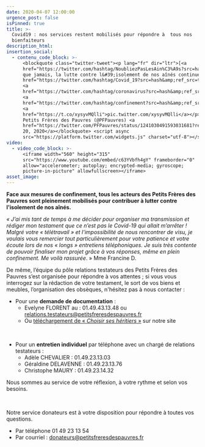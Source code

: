 ```yaml
---
date: 2020-04-07 12:00:00
urgence_post: false
isPinned: true
title: >-
  Covid19 : nos services restent mobilisés pour répondre à  tous nos
  bienfaiteurs
description_html:
insertion_social:
  - contenu_code_block: >-
      <blockquote class="twitter-tweet"><p lang="fr" dir="ltr">[<a
      href="https://twitter.com/hashtag/NoubliezPasLesAin%C3%A9s?src=hash&amp;ref_src=twsrc%5Etfw">#NoubliezPasLesAinés</a>]<br>Plus
      que jamais, la lutte contre l&#39;isolement de nos aînés continue<a
      href="https://twitter.com/hashtag/Covid_19?src=hash&amp;ref_src=twsrc%5Etfw">#Covid_19</a>
      <a
      href="https://twitter.com/hashtag/coronavirus?src=hash&amp;ref_src=twsrc%5Etfw">#coronavirus</a>
      <a
      href="https://twitter.com/hashtag/confinement?src=hash&amp;ref_src=twsrc%5Etfw">#confinement</a>
      <a
      href="https://t.co/xysyvMQlli">pic.twitter.com/xysyvMQlli</a></p>&mdash;
      Petits Frères des Pauvres (@PFPauvres) <a
      href="https://twitter.com/PFPauvres/status/1241030491593031681?ref_src=twsrc%5Etfw">March
      20, 2020</a></blockquote> <script async
      src="https://platform.twitter.com/widgets.js" charset="utf-8"></script>
video:
  - video_code_block: >-
      <iframe width="560" height="315"
      src="https://www.youtube.com/embed/c63YVbfh4gY" frameborder="0"
      allow="accelerometer; autoplay; encrypted-media; gyroscope;
      picture-in-picture" allowfullscreen></iframe>
asset_image:
---
```


**Face aux mesures de confinement, tous les acteurs des Petits Fr&egrave;res des Pauvres sont pleinement mobilis&eacute;s pour contribuer &agrave; lutter contre l'isolement de nos a&icirc;n&eacute;s.**

*&laquo; J’ai mis tant de temps &agrave; me d&eacute;cider pour organiser ma transmission et r&eacute;diger mon testament que ce n’est pas le Covid-19 qui allait m’arr&ecirc;ter \! Malgr&eacute; votre &laquo; t&eacute;l&eacute;travail &raquo; et l’impossibilit&eacute; de nous rencontrer de visu, je voulais vous remercier tout particuli&egrave;rement pour votre patience et votre &eacute;coute lors de nos &laquo; longs &raquo; entretiens t&eacute;l&eacute;phoniques. Je suis tr&egrave;s contente de pouvoir finaliser mon projet gr&acirc;ce &agrave; vos r&eacute;ponses, m&ecirc;me en plein confinement. Me voil&agrave; rassur&eacute;e*. &raquo; Mme Francine D.

De m&ecirc;me, l’&eacute;quipe du p&ocirc;le relations testateurs des Petits Fr&egrave;res des Pauvres s’est organis&eacute;e pour r&eacute;pondre &agrave; vos attentes ; si vous vous interrogez sur la r&eacute;daction de votre testament, le sort de vos biens et meubles, l’organisation des obs&egrave;ques, n'h&eacute;sitez pas &agrave; nous contacter :

* Pour une **demande de documentation** :
  * Evelyne FLORENT au : 01.49.43.13.48 ou relations.testateurs@petitsfreresdespauvres.fr
  * Ou [t&eacute;l&eacute;chargement de &laquo; *Choisir ses h&eacute;ritiers* &raquo;](https://www.petitsfreresdespauvres.fr/jagis/legs-et-assurance-vie) sur notre site

&nbsp;

* Pour un **entretien individuel** par t&eacute;l&eacute;phone avec un charg&eacute; de relations testateurs :
  * Ad&egrave;le CHEVALIER : 01.49.23.13.03
  * G&eacute;raldine DELAVENNE : 01.49.23.13.76
  * Christophe MAURY : 01.49.23.14.32

Nous sommes au service de votre r&eacute;flexion, &agrave; votre rythme et selon vos besoins.

&nbsp;

Notre service donateurs est &agrave; votre disposition pour r&eacute;pondre &agrave; toutes vos questions.

* Par t&eacute;l&eacute;phone 01 49 23 13 54
* Par courriel : donateurs@petitsfreresdespauvres.fr
